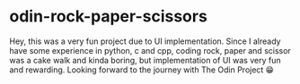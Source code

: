 # odin-rock-paper-scissors

Hey, this was a very fun project due to UI implementation.
Since I already have some experience in python, c and cpp, coding rock, paper and scissor was a cake walk and kinda boring, but implementation of UI was very fun and rewarding.
Looking forward to the journey with The Odin Project 😁